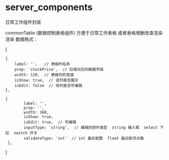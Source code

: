 # server_components
日常工作组件封装

commonTable (数据控制表格组件)
方便于日常工作表格 或者表格增删改查渲染渲染 
数据格式：

[

    {
        label: '',   // 表格列名称
        prop: 'stockPrice',  // 后端对应的数据字段
        width: 120,  // 表格列的宽度
        isShow: true,  // 该列是否展示
        isEdit: false  // 改列是否可编辑
    },
    
    {
            label: '',
            prop: '',
            width: 160,
            isShow: true,
            isEdit: true,  // 可编辑
            inputType: 'string',  // 编辑的控件类型  string 输入框  select 下拉  switch 开关
            validateType: 'int'  // int 最后取整  float 最后取浮点数
     },
]
